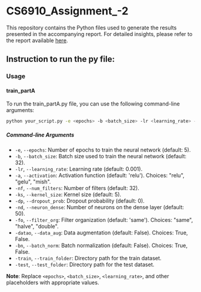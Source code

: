 # CS6910_Assignment_-2

This repository contains the Python files used to generate the results presented in the accompanying report. For detailed insights, please refer to the report available [here](https://api.wandb.ai/links/dibakar/s0xfcb15).

## Instruction to run the py file:

### Usage

#### train_partA
To run the train_partA.py file, you can use the following command-line arguments:

```bash
python your_script.py -e <epochs> -b <batch_size> -lr <learning_rate> -a <activation> -nf <num_filters> -ks <kernel_size> -dp <dropout_prob> -nd <neuron_dense> -fo <filter_org> -datao <data_aug> -bn <batch_norm> -train <train_folder> -test <test_folder>
```
##### Command-line Arguments

- `-e`, `--epochs`: Number of epochs to train the neural network (default: 5).
- `-b`, `--batch_size`: Batch size used to train the neural network (default: 32).
- `-lr`, `--learning_rate`: Learning rate (default: 0.001).
- `-a`, `--activation`: Activation function (default: 'relu'). Choices: "relu", "gelu", "mish".
- `-nf`, `--num_filters`: Number of filters (default: 32).
- `-ks`, `--kernel_size`: Kernel size (default: 5).
- `-dp`, `--dropout_prob`: Dropout probability (default: 0).
- `-nd`, `--neuron_dense`: Number of neurons on the dense layer (default: 50).
- `-fo`, `--filter_org`: Filter organization (default: 'same'). Choices: "same", "halve", "double".
- `-datao`, `--data_aug`: Data augmentation (default: False). Choices: True, False.
- `-bn`, `--batch_norm`: Batch normalization (default: False). Choices: True, False.
- `-train`, `--train_folder`: Directory path for the train dataset.
- `-test`, `--test_folder`: Directory path for the test dataset.

**Note**: Replace `<epochs>`, `<batch_size>`, `<learning_rate>`, and other placeholders with appropriate values.

